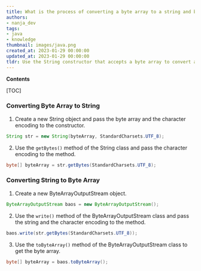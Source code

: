 ```yaml
---
title: What is the process of converting a byte array to a string and back again?
authors:
- nanja_dev
tags:
- java
- knowledge
thumbnail: images/java.png
created_at: 2023-01-29 00:00:00
updated_at: 2023-01-29 00:00:00
tldr: Use the String constructor that accepts a byte array to convert a byte array to a String, and use the getBytes method of the String class to convert a String to a byte array.
---
```


**Contents**

[TOC]

### Converting Byte Array to String

1. Create a new String object and pass the byte array and the character encoding to the constructor.

```java
String str = new String(byteArray, StandardCharsets.UTF_8);
```

2. Use the `getBytes()` method of the String class and pass the character encoding to the method.

```java
byte[] byteArray = str.getBytes(StandardCharsets.UTF_8);
```

### Converting String to Byte Array

1. Create a new ByteArrayOutputStream object.

```java
ByteArrayOutputStream baos = new ByteArrayOutputStream();
```

2. Use the `write()` method of the ByteArrayOutputStream class and pass the string and the character encoding to the method.

```java
baos.write(str.getBytes(StandardCharsets.UTF_8));
```

3. Use the `toByteArray()` method of the ByteArrayOutputStream class to get the byte array.

```java
byte[] byteArray = baos.toByteArray();
```
